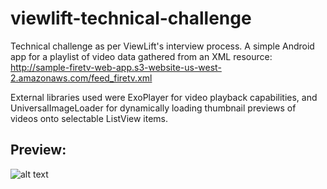 # viewlift-technical-challenge
Technical challenge as per ViewLift's interview process. 
A simple Android app for a playlist of video data gathered from an XML resource: 
http://sample-firetv-web-app.s3-website-us-west-2.amazonaws.com/feed_firetv.xml

External libraries used were ExoPlayer for video playback capabilities, and UniversalImageLoader for 
dynamically loading thumbnail previews of videos onto selectable ListView items.


## Preview:
![alt text](https://github.com/adempus/viewlift-technical-challenge/blob/master/2019_03_30_00_56_14.gif)
